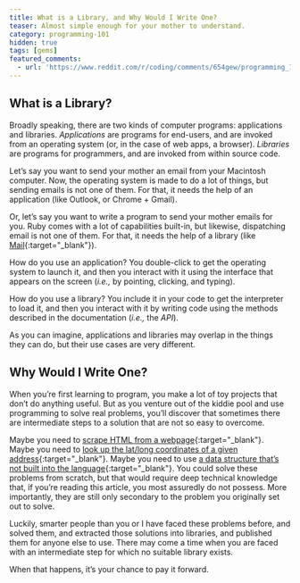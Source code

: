 ```yaml
---
title: What is a Library, and Why Would I Write One?
teaser: Almost simple enough for your mother to understand.
category: programming-101
hidden: true
tags: [gems]
featured_comments:
  - url: 'https://www.reddit.com/r/coding/comments/654gew/programming_101_what_is_a_library_and_why_would_i/dg7rcsb/'
---
```


What is a Library?
------------------

Broadly speaking, there are two kinds of computer programs: applications and libraries. <dfn>Applications</dfn> are programs for end-users, and are invoked from an operating system (or, in the case of web apps, a browser). <dfn>Libraries</dfn> are programs for programmers, and are invoked from within source code.

Let’s say you want to send your mother an email from your Macintosh computer. Now, the operating system is made to do a lot of things, but sending emails is not one of them. For that, it needs the help of an application (like Outlook, or Chrome + Gmail).

Or, let’s say you want to write a program to send your mother emails for you. Ruby comes with a lot of capabilities built-in, but likewise, dispatching email is not one of them. For that, it needs the help of a library (like [Mail][mail]{:target="_blank"}).

How do you use an application? You double-click to get the operating system to launch it, and then you interact with it using the interface that appears on the screen (<i class="foreign">i.e.,</i> by pointing, clicking, and typing).

How do you use a library? You include it in your code to get the interpreter to load it, and then you interact with it by writing code using the methods described in the documentation (<i class="foreign">i.e.,</i> the <dfn>API</dfn>).

As you can imagine, applications and libraries may overlap in the things they can do, but their use cases are very different.

Why Would I Write One?
----------------------

When you’re first learning to program, you make a lot of toy projects that don’t do anything useful. But as you venture out of the kiddie pool and use programming to solve real problems, you’ll discover that sometimes there are intermediate steps to a solution that are not so easy to overcome.

Maybe you need to [scrape HTML from a webpage][noko]{:target="_blank"}. Maybe you need to [look up the lat/long coordinates of a given address][geo]{:target="_blank"}. Maybe you need to use [a data structure that’s not built into the language][nmp]{:target="_blank"}. You could solve these problems from scratch, but that would require deep technical knowledge that, if you’re reading this article, you most assuredly do not possess. More importantly, they are still only secondary to the problem you originally set out to solve.

Luckily, smarter people than you or I have faced these problems before, and solved them, and extracted those solutions into libraries, and published them for anyone else to use. There may come a time when you are faced with an intermediate step for which no suitable library exists.

When that happens, it’s your chance to pay it forward.

[mail]: https://github.com/mikel/mail
[noko]: https://github.com/sparklemotion/nokogiri
[geo]: https://github.com/alexreisner/geocoder
[nmp]: https://github.com/SciRuby/nmatrix
